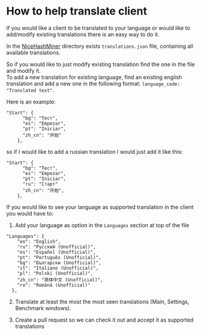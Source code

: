 # How to help translate client

If you would like a client to be translated to your language or would like to add/modify existing translations there is an easy way to do it.

In the <a href="./../src/NiceHashMiner">NiceHashMiner</a> directory exists `translations.json` file, containing all available translations.

So if you would like to just modify existing translation find the one in the file and modify it.<br>
To add a new translation for existing language, find an existing english translation and add a new one in the following format: `language_code: "Translated text"`.

Here is an example:
```
"Start": {
      "bg": "Тест",
      "es": "Empezar",
      "pt": "Iniciar",
      "zh_cn": "开始"
    },
```
so if I would like to add a russian translation I would just add it like this:
```
"Start": {
      "bg": "Тест",
      "es": "Empezar",
      "pt": "Iniciar",
      "ru": "Старт"
      "zh_cn": "开始",
    },
```

If you would like to see your language as supported translation in the client you would have to:

1) Add your language as option in the `Languages` section at top of the file
```
"Languages": {
    "en": "English",
    "ru": "Русский (Unofficial)",
    "es": "Español (Unofficial)",
    "pt": "Português (Unofficial)",
    "bg": "Български (Unofficial)",
    "it": "Italiano (Unofficial)",
    "pl": "Polski (Unofficial)",
    "zh_cn": "简体中文 (Unofficial)",
    "ro": "Română (Unofficial)"
  },
```
2) Translate at least the most the most seen translations (Main, Settings, Benchmark windows).

3) Create a pull request so we can check it out and accept it as supported translations
